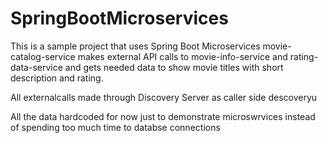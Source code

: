 # SpringBootMicroservices

This is a sample project that uses Spring Boot Microservices
movie-catalog-service makes external API calls to movie-info-service and rating-data-service 
and gets needed data to show movie titles with short description and rating.

All externalcalls made through Discovery Server as caller side descoveryu

All the data hardcoded for now just to demonstrate microswrvices instead of spending too much time to databse connections

